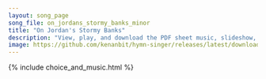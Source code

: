 ```yaml
---
layout: song_page
song_file: on_jordans_stormy_banks_minor
title: "On Jordan's Stormy Banks"
description: "View, play, and download the PDF sheet music, slideshow, and audio. Lyrics: On Jordan's stormy banks I stand and cast a wishful eye to Canaan's fair and happy land where my possessions lie.    I'm bound for the promised land, ... english theist 4part chords"
image: https://github.com/kenanbit/hymn-singer/releases/latest/download/on_jordans_stormy_banks_minor-trad.png
---
```


{% include choice_and_music.html %}